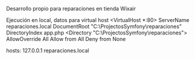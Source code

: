 Desarrollo propio para reparaciones en tienda Wixair

Ejecución en local, datos para virtual host
<VirtualHost *:80>
	ServerName reparaciones.local
	DocumentRoot "C:\ProjectosSymfony\reparaciones"
	DirectoryIndex app.php
	<Directory "C:\ProjectosSymfony\reparaciones">
		AllowOverride All
		Allow from All
		Deny from None
	</Directory>
</VirtualHost>

hosts:
127.0.0.1 reparaciones.local